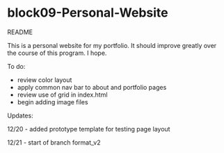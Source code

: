 # block09-Personal-Website
README

This is a personal website for my portfolio.
It should improve greatly over the course of this program.
I hope.

To do:

- review color layout
- apply common nav bar to about and portfolio pages
- review use of grid in index.html
- begin adding image files

Updates:

12/20 - added prototype template for testing page layout

12/21 - start of branch format_v2
